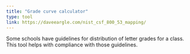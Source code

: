 ```yaml
---
title: "Grade curve calculator"
type: tool
link: https://daveeargle.com/nist_csf_800_53_mapping/
---
```


Some schools have guidelines for distribution of letter grades for a class.
This tool helps with compliance with those guidelines.
